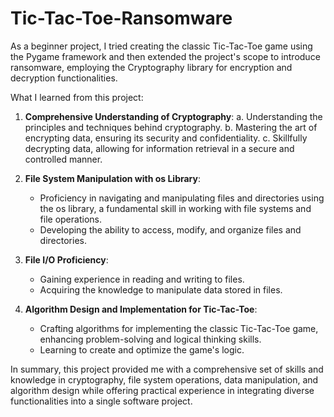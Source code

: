 # Tic-Tac-Toe-Ransomware

As a beginner project, I tried creating the classic Tic-Tac-Toe game using the Pygame framework and then extended the project's scope to introduce ransomware, employing the Cryptography library for encryption and decryption functionalities.

What I learned from this project:

1. **Comprehensive Understanding of Cryptography**:
   a. Understanding the principles and techniques behind cryptography.
   b. Mastering the art of encrypting data, ensuring its security and confidentiality.
   c. Skillfully decrypting data, allowing for information retrieval in a secure and controlled manner.

2. **File System Manipulation with os Library**:
   - Proficiency in navigating and manipulating files and directories using the os library, a fundamental skill in working with file systems and file operations.
   - Developing the ability to access, modify, and organize files and directories.

3. **File I/O Proficiency**:
   - Gaining experience in reading and writing to files.
   - Acquiring the knowledge to manipulate data stored in files.

4. **Algorithm Design and Implementation for Tic-Tac-Toe**:
   - Crafting algorithms for implementing the classic Tic-Tac-Toe game, enhancing problem-solving and logical thinking skills.
   - Learning to create and optimize the game's logic.

In summary, this project provided me with a comprehensive set of skills and knowledge in cryptography, file system operations, data manipulation, and algorithm design while offering practical experience in integrating diverse functionalities into a single software project.
